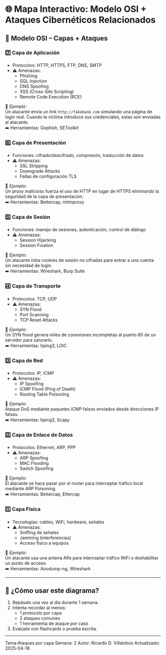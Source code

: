 # 🌐 Mapa Interactivo: Modelo OSI + Ataques Cibernéticos Relacionados

## 🧭 Modelo OSI – Capas + Ataques

### 7️⃣ Capa de Aplicación

- Protocolos: HTTP, HTTPS, FTP, DNS, SMTP
- ⚠️ Amenazas:
  - Phishing
  - SQL Injection
  - DNS Spoofing
  - XSS (Cross-Site Scripting)
  - Remote Code Execution (RCE)

📌 *Ejemplo:*  
Un atacante envía un link `http://fakebank.com` simulando una página de login real. Cuando la víctima introduce sus credenciales, estas son enviadas al atacante.  
➡️ Herramientas: Gophish, SEToolkit

### 6️⃣ Capa de Presentación

- Funciones: cifrado/descifrado, compresión, traducción de datos
- ⚠️ Amenazas:
  - SSL Stripping
  - Downgrade Attacks
  - Fallas de configuración TLS

📌 *Ejemplo:*  
Un proxy malicioso fuerza el uso de HTTP en lugar de HTTPS eliminando la seguridad de la capa de presentación.  
➡️ Herramientas: Bettercap, mitmproxy

### 5️⃣ Capa de Sesión

- Funciones: manejo de sesiones, autenticación, control de diálogo
- ⚠️ Amenazas:
  - Session Hijacking
  - Session Fixation

📌 *Ejemplo:*  
Un atacante roba cookies de sesión no cifradas para entrar a una cuenta sin necesidad de login.  
➡️ Herramientas: Wireshark, Burp Suite

### 4️⃣ Capa de Transporte

- Protocolos: TCP, UDP
- ⚠️ Amenazas:
  - SYN Flood
  - Port Scanning
  - TCP Reset Attacks

📌 *Ejemplo:*  
Un SYN flood genera miles de conexiones incompletas al puerto 80 de un servidor para saturarlo.  
➡️ Herramientas: hping3, LOIC

### 3️⃣ Capa de Red

- Protocolos: IP, ICMP
- ⚠️ Amenazas:
  - IP Spoofing
  - ICMP Flood (Ping of Death)
  - Routing Table Poisoning

📌 *Ejemplo:*  
Ataque DoS mediante paquetes ICMP falsos enviados desde direcciones IP falsas.  
➡️ Herramientas: hping3, Scapy

### 2️⃣ Capa de Enlace de Datos

- Protocolos: Ethernet, ARP, PPP
- ⚠️ Amenazas:
  - ARP Spoofing
  - MAC Flooding
  - Switch Spoofing

📌 *Ejemplo:*  
El atacante se hace pasar por el router para interceptar tráfico local mediante ARP Poisoning.  
➡️ Herramientas: Bettercap, Ettercap

### 1️⃣ Capa Física

- Tecnologías: cables, WiFi, hardware, señales
- ⚠️ Amenazas:
  - Sniffing de señales
  - Jamming (interferencias)
  - Acceso físico a equipos

📌 *Ejemplo:*  
Un atacante usa una antena Alfa para interceptar tráfico WiFi o deshabilitar un punto de acceso.  
➡️ Herramientas: Airodump-ng, Wireshark


---

## 🧠 ¿Cómo usar este diagrama?

1. Repásalo una vez al día durante 1 semana.
2. Intenta recordar al menos:
   - 1 protocolo por capa
   - 2 ataques comunes
   - 1 herramienta de ataque por caso
3. Evalúate con flashcards o prueba escrita.

---
Tema:Ataques por capa 
Semana: 2
Autor: Ricardo D. Villalobos
Actualizado: 2025-04-18